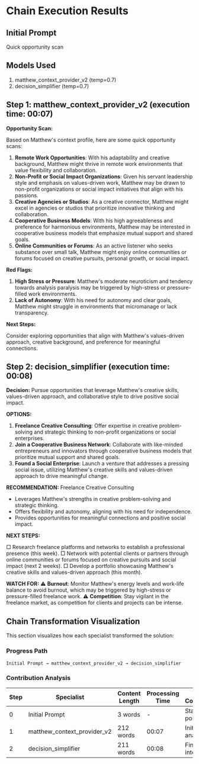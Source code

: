 # Chain Execution Results

## Initial Prompt

Quick opportunity scan

## Models Used

1. matthew_context_provider_v2 (temp=0.7)
2. decision_simplifier (temp=0.7)

## Step 1: matthew_context_provider_v2 (execution time: 00:07)

**Opportunity Scan:**

Based on Matthew's context profile, here are some quick opportunity scans:

1. **Remote Work Opportunities**: With his adaptability and creative background, Matthew might thrive in remote work environments that value flexibility and collaboration.
2. **Non-Profit or Social Impact Organizations**: Given his servant leadership style and emphasis on values-driven work, Matthew may be drawn to non-profit organizations or social impact initiatives that align with his passions.
3. **Creative Agencies or Studios**: As a creative connector, Matthew might excel in agencies or studios that prioritize innovative thinking and collaboration.
4. **Cooperative Business Models**: With his high agreeableness and preference for harmonious environments, Matthew may be interested in cooperative business models that emphasize mutual support and shared goals.
5. **Online Communities or Forums**: As an active listener who seeks substance over small talk, Matthew might enjoy online communities or forums focused on creative pursuits, personal growth, or social impact.

**Red Flags:**

1. **High Stress or Pressure**: Matthew's moderate neuroticism and tendency towards analysis paralysis may be triggered by high-stress or pressure-filled work environments.
2. **Lack of Autonomy**: With his need for autonomy and clear goals, Matthew might struggle in environments that micromanage or lack transparency.

**Next Steps:**

Consider exploring opportunities that align with Matthew's values-driven approach, creative background, and preference for meaningful connections.

## Step 2: decision_simplifier (execution time: 00:08)

**Decision:** Pursue opportunities that leverage Matthew's creative skills, values-driven approach, and collaborative style to drive positive social impact.

**OPTIONS:**

1. **Freelance Creative Consulting**: Offer expertise in creative problem-solving and strategic thinking to non-profit organizations or social enterprises.
2. **Join a Cooperative Business Network**: Collaborate with like-minded entrepreneurs and innovators through cooperative business models that prioritize mutual support and shared goals.
3. **Found a Social Enterprise**: Launch a venture that addresses a pressing social issue, utilizing Matthew's creative skills and values-driven approach to drive meaningful change.

**RECOMMENDATION:** Freelance Creative Consulting
- Leverages Matthew's strengths in creative problem-solving and strategic thinking.
- Offers flexibility and autonomy, aligning with his need for independence.
- Provides opportunities for meaningful connections and positive social impact.

**NEXT STEPS:**

□ Research freelance platforms and networks to establish a professional presence (this week).
□ Network with potential clients or partners through online communities or forums focused on creative pursuits and social impact (next 2 weeks).
□ Develop a portfolio showcasing Matthew's creative skills and values-driven approach (this month).

**WATCH FOR:**
⚠️ **Burnout**: Monitor Matthew's energy levels and work-life balance to avoid burnout, which may be triggered by high-stress or pressure-filled freelance work.
⚠️ **Competition**: Stay vigilant in the freelance market, as competition for clients and projects can be intense.

## Chain Transformation Visualization

This section visualizes how each specialist transformed the solution:

### Progress Path

```
Initial Prompt → matthew_context_provider_v2 → decision_simplifier
```

### Contribution Analysis

| Step | Specialist | Content Length | Processing Time | Key Contribution |
|------|------------|----------------|-----------------|------------------|
| 0 | Initial Prompt | 3 words | - | Starting point |
| 1 | matthew_context_provider_v2 | 212 words | 00:07 | Initial analysis |
| 2 | decision_simplifier | 211 words | 00:08 | Final integration |
